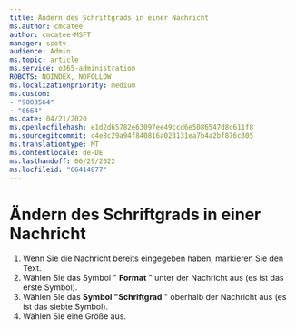 ```yaml
---
title: Ändern des Schriftgrads in einer Nachricht
ms.author: cmcatee
author: cmcatee-MSFT
manager: scotv
audience: Admin
ms.topic: article
ms.service: o365-administration
ROBOTS: NOINDEX, NOFOLLOW
ms.localizationpriority: medium
ms.custom:
- "9003564"
- "6664"
ms.date: 04/21/2020
ms.openlocfilehash: e1d2d65782e63097ee49ccd6e5086547d8c611f8
ms.sourcegitcommit: c4e8c29a94f840816a023131ea7b4a2bf876c305
ms.translationtype: MT
ms.contentlocale: de-DE
ms.lasthandoff: 06/29/2022
ms.locfileid: "66414877"
---
```

# <a name="change-the-font-size-in-a-message"></a>Ändern des Schriftgrads in einer Nachricht

1. Wenn Sie die Nachricht bereits eingegeben haben, markieren Sie den Text.
2. Wählen Sie das Symbol "  **Format** " unter der Nachricht aus (es ist das erste Symbol).
3. Wählen Sie das  **Symbol "Schriftgrad**  " oberhalb der Nachricht aus (es ist das siebte Symbol).
4. Wählen Sie eine Größe aus.
